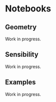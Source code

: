 # Notebooks

## Geometry

Work in progress.

## Sensibility

Work in progress.

## Examples

Work in progress.